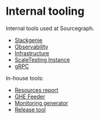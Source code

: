# Internal tooling

Internal tools used at Sourcegraph.

- [Slackgenie](./slackgenie.md)
- [Observability](observability/index.md)
- [Infrastructure](infrastructure/index.md)
- [ScaleTesting Instance](./scaletesting.md)
- [gRPC](./grpc_faq.md)

In-house tools:

- [Resources report](./resources_report.md)
- [GHE Feeder](./ghe_feeder.md)
- [Monitoring generator](https://docs.sourcegraph.com/dev/background-information/observability/monitoring-generator)
- [Release tool](./release.md)
